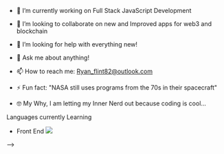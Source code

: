 - 🔭 I’m currently working on Full Stack JavaScript Development
- 👯 I’m looking to collaborate on new and Improved apps for web3 and blockchain
- 🤔 I’m looking for help with everything new! 
- 💬 Ask me about anything!
- 📫 How to reach me: Ryan_flint82@outlook.com
- ⚡ Fun fact: "NASA still uses programs from the 70s in their spacecraft"

- 🤓 My Why, I am letting my Inner Nerd out because coding is cool...

Languages currently Learning

- Front End 
            <img src="https://cdn.jsdelivr.net/gh/devicons/devicon/icons/html5/html5-original-wordmark.svg" />
          
-->
